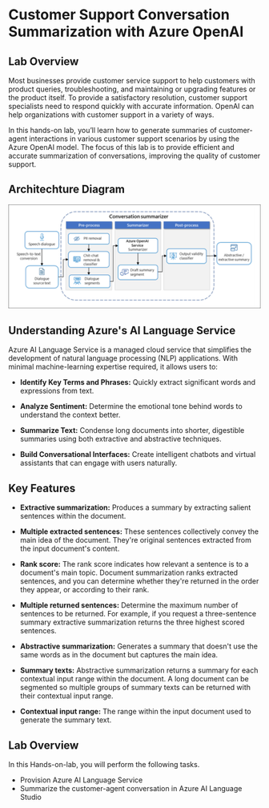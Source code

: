 # Customer Support Conversation Summarization with Azure OpenAI

## Lab Overview

Most businesses provide customer service support to help customers with product queries, troubleshooting, and maintaining or upgrading features or the product itself. To provide a satisfactory resolution, customer support specialists need to respond quickly with accurate information. OpenAI can help organizations with customer support in a variety of ways. 

In this hands-on lab, you’ll learn how to generate summaries of customer-agent interactions in various customer support scenarios by using the Azure OpenAI model. The focus of this lab is to provide efficient and accurate summarization of conversations, improving the quality of customer support. 

## Architechture Diagram

![Architechture Diagram](media/architechture-diagram.png)

## Understanding Azure's AI Language Service 

Azure AI Language Service is a managed cloud service that simplifies the development of natural language processing (NLP) applications. With minimal machine-learning expertise required, it allows users to: 

- **Identify Key Terms and Phrases:** Quickly extract significant words and expressions from text.
  
- **Analyze Sentiment:** Determine the emotional tone behind words to understand the context better.
  
- **Summarize Text:** Condense long documents into shorter, digestible summaries using both extractive and abstractive techniques.
   
- **Build Conversational Interfaces:** Create intelligent chatbots and virtual assistants that can engage with users naturally. 

## Key Features

- **Extractive summarization:** Produces a summary by extracting salient sentences within the document.

- **Multiple extracted sentences:** These sentences collectively convey the main idea of the document. They're original sentences extracted from the input document's content. 

- **Rank score:** The rank score indicates how relevant a sentence is to a document's main topic. Document summarization ranks extracted sentences, and you can determine whether they're returned in the order they appear, or according to their rank. 

- **Multiple returned sentences:** Determine the maximum number of sentences to be returned. For example, if you request a three-sentence summary extractive summarization returns the three highest scored sentences.

- **Abstractive summarization:** Generates a summary that doesn't use the same words as in the document but captures the main idea.

- **Summary texts:** Abstractive summarization returns a summary for each contextual input range within the document. A long document can be segmented so multiple groups of summary texts can be returned with their contextual input range. 

- **Contextual input range:** The range within the input document used to generate the summary text. 

## Lab Overview

In this Hands-on-lab, you will perform the following tasks.

- Provision Azure AI Language Service
- Summarize the customer-agent conversation in Azure AI Language Studio
